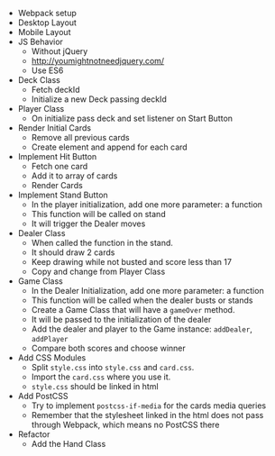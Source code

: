 - Webpack setup
- Desktop Layout
- Mobile Layout
- JS Behavior
  - Without jQuery
  - http://youmightnotneedjquery.com/
  - Use ES6
- Deck Class
  - Fetch deckId
  - Initialize a new Deck passing deckId
- Player Class
  - On initialize pass deck and set listener on Start Button
- Render Initial Cards
  - Remove all previous cards
  - Create element and append for each card
- Implement Hit Button
  - Fetch one card
  - Add it to array of cards
  - Render Cards
- Implement Stand Button
  - In the player initialization, add one more parameter: a function
  - This function will be called on stand
  - It will trigger the Dealer moves
- Dealer Class
  - When called the function in the stand.
  - It should draw 2 cards
  - Keep drawing while not busted and score less than 17
  - Copy and change from Player Class
- Game Class
  - In the Dealer Initialization, add one more parameter: a function
  - This function will be called when the dealer busts or stands
  - Create a Game Class that will have a `gameOver` method.
  - It will be passed to the initialization of the dealer
  - Add the dealer and player to the Game instance: `addDealer`, `addPlayer`
  - Compare both scores and choose winner
- Add CSS Modules
  - Split `style.css` into `style.css` and `card.css`.
  - Import the `card.css` where you use it.
  - `style.css` should be linked in html
- Add PostCSS
  - Try to implement `postcss-if-media` for the cards media queries
  - Remember that the stylesheet linked in the html does not pass through Webpack, which means no PostCSS there
- Refactor
  - Add the Hand Class
